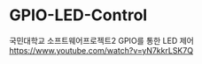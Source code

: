 # GPIO-LED-Control
국민대학교 소프트웨어프로젝트2 GPIO를 통한 LED 제어 <br/>
https://www.youtube.com/watch?v=yN7kkrLSK7Q
